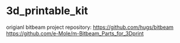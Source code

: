 # 3d_printable_kit

origianl bitbeam project repository:
https://github.com/hugs/bitbeam
https://github.com/e-Mole/m-Bitbeam_Parts_for_3Dprint
